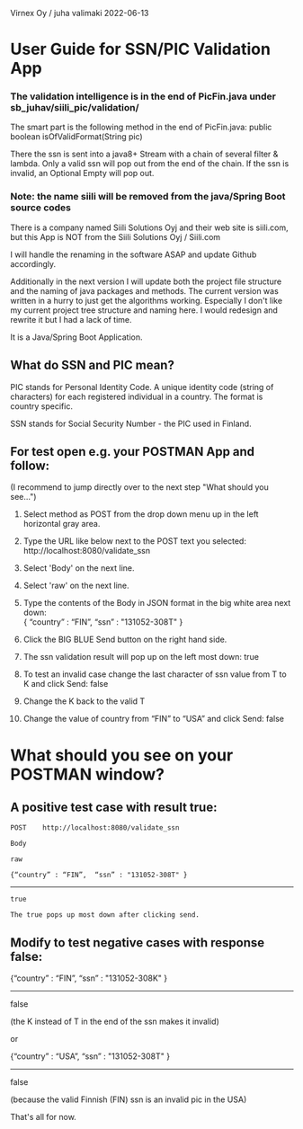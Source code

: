 Virnex Oy / juha valimaki 2022-06-13

# User Guide for SSN/PIC Validation App

### The validation intelligence is in the end of PicFin.java under sb_juhav/siili_pic/validation/

The smart part is the following method in the end of PicFin.java:
public boolean isOfValidFormat(String pic)

There the ssn is sent into a java8+ Stream with a chain of several filter & lambda.
Only a valid ssn will pop out from the end of the chain.
If the ssn is invalid, an Optional Empty will pop out.

### Note: the name siili will be removed from the java/Spring Boot source codes

There is a company named Siili Solutions Oyj and their web site is siili.com, but this App is NOT from the Siili Solutions Oyj / Siili.com

I will handle the renaming in the software ASAP and update Github accordingly.


Additionally in the next version I will update both the project file structure and the naming of java packages and methods. The current version was written in a hurry to just get the algorithms working.
Especially I don't like my current project tree structure and naming here. I would redesign and rewrite it but I had a lack of time.

It is a Java/Spring Boot Application.

## What do SSN and PIC mean?
PIC stands for Personal Identity Code. A unique identity code (string of characters) for each registered individual in a country. The format is country specific.

SSN stands for Social Security Number - the PIC used in Finland.


## For test open e.g. your POSTMAN App and follow:

(I recommend to jump directly over to the next step "What should you see...")

1. Select method as POST from the drop down menu up in the left horizontal gray area.

2. Type the URL like below next to the POST text you selected: http://localhost:8080/validate_ssn

3. Select 'Body' on the next line.

4. Select 'raw' on the next line.

5. Type the contents of the Body in JSON format in the big white area next down:  
{ “country” : “FIN”,   “ssn” : "131052-308T" }

6. Click the BIG BLUE Send button on the right hand side.

7. The ssn validation result will pop up on the left most down: 	true

8. To test an invalid case change the last character of ssn value from T to K and click Send:	false

9. Change the K back to the valid T

10. Change the value of country from “FIN” to “USA” and click Send:	false

# What should you see on your POSTMAN window?

## A positive test case with result true:

	POST	http://localhost:8080/validate_ssn
	
	Body
	
	raw
	
	{“country” : “FIN”,  “ssn” : "131052-308T" }
	
---
	
	true
	
	The true pops up most down after clicking send.
	
## Modify to test negative cases with response false:

{“country” : “FIN”,  “ssn” : "131052-308K" }

---

false 		

(the K instead of T in the end of the ssn makes it invalid)

or

{“country” : “USA”,  “ssn” : "131052-308T" }

---

false

(because the valid Finnish (FIN) ssn is an invalid pic in the USA)

That's all for now.

